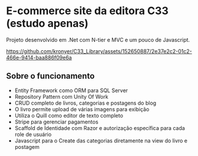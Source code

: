 # E-commerce site da editora C33 (estudo apenas)

Projeto desenvolvido em .Net com N-tier e MVC e um pouco de Javascript.


https://github.com/kronyer/C33_Library/assets/152650887/2e37e2c2-01c2-466e-9414-baa886f09e6a


## Sobre o funcionamento
- Entity Framework como ORM para SQL Server
- Repository Pattern com Unity Of Work
- CRUD completo de livros, categorias e postagens do blog
- O livro permite upload de várias imagens para exibição
- Utiliza o Quill como editor de texto completo
- Stripe para gerenciar pagamentos
- Scaffold de Identidade com Razor e autorização específica para cada role de usuário
- Javascript para o Create das categorias diretamente na view do livro e postagem
